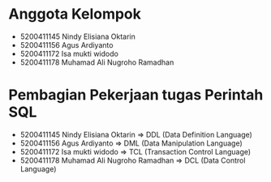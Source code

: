 # Anggota Kelompok
* 5200411145 Nindy Elisiana Oktarin
* 5200411156 Agus Ardiyanto
* 5200411172 Isa mukti widodo
* 5200411178 Muhamad Ali Nugroho Ramadhan

# Pembagian Pekerjaan tugas Perintah SQL
* 5200411145 Nindy Elisiana Oktarin         => DDL (Data Definition Language)
* 5200411156 Agus Ardiyanto                 => DML (Data Manipulation Language)
* 5200411172 Isa mukti widodo               => TCL (Transaction Control Language)
* 5200411178 Muhamad Ali Nugroho Ramadhan   => DCL (Data Control Language)
